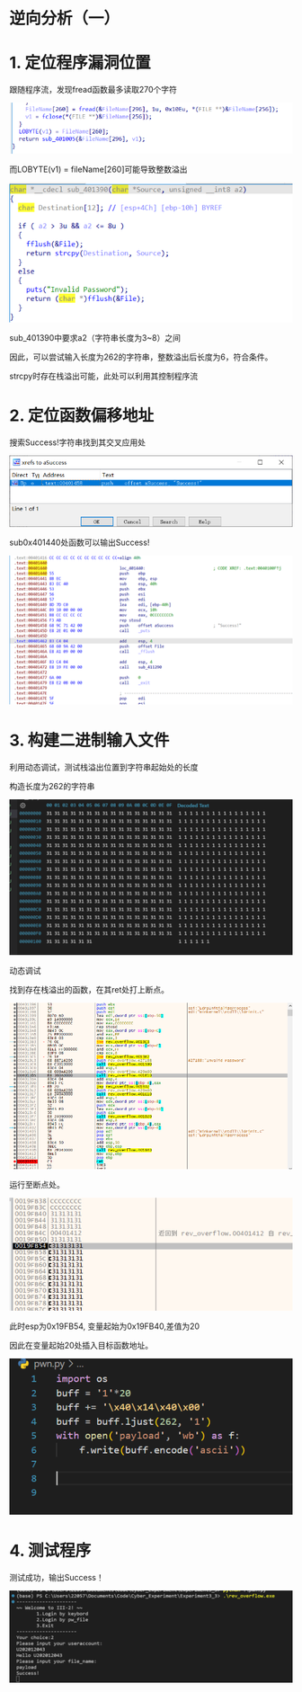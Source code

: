 # 逆向分析（一）

# 1. 定位程序漏洞位置

跟随程序流，发现fread函数最多读取270个字符

![image-20230506194629307](assets/image-20230506194629307.png)

而LOBYTE(v1) = fileName[260]可能导致整数溢出

![image-20230506194732614](assets/image-20230506194732614.png)

sub_401390中要求a2（字符串长度为3~8）之间

因此，可以尝试输入长度为262的字符串，整数溢出后长度为6，符合条件。

strcpy时存在栈溢出可能，此处可以利用其控制程序流

# 2. 定位函数偏移地址

搜索Success!字符串找到其交叉应用处

![image-20230506194937321](assets/image-20230506194937321.png)

sub0x401440处函数可以输出Success!

![image-20230506195235515](assets/image-20230506195235515.png)

# 3. 构建二进制输入文件

利用动态调试，测试栈溢出位置到字符串起始处的长度

构造长度为262的字符串

![image-20230506195507744](assets/image-20230506195507744.png)

动态调试

找到存在栈溢出的函数，在其ret处打上断点。

![image-20230506195725480](assets/image-20230506195725480.png)

运行至断点处。

![image-20230506195815052](assets/image-20230506195815052.png)

此时esp为0x19FB54, 变量起始为0x19FB40,差值为20

因此在变量起始20处插入目标函数地址。

![image-20230506195933356](assets/image-20230506195933356.png)

# 4. 测试程序

测试成功，输出Success！

![image-20230506200306014](assets/image-20230506200306014.png)